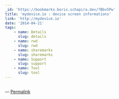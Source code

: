 ```yaml
---
_id: 'https://bookmarks.boris.schapira.dev/?Bbv5Pw'
title: 'mydevice.io : device screen informations'
link: 'http://mydevice.io'
date: '2014-04-21'
tags:
    - name: Details
      slug: details
    - name: rwd
      slug: rwd
    - name: sharemarks
      slug: sharemarks
    - name: Support
      slug: support
    - name: Tool
      slug: tool
---
```


<br>&#8212;
<a href="https://bookmarks.boris.schapira.dev/?Bbv5Pw" title="Permalink">Permalink</a>
